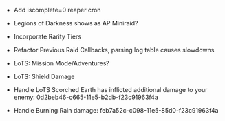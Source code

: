 * Add iscomplete=0 reaper cron

* Legions of Darkness shows as AP Miniraid?

* Incorporate Rarity Tiers

* Refactor Previous Raid Callbacks, parsing log table causes slowdowns

* LoTS: Mission Mode/Adventures?

* LoTS: Shield Damage

* Handle LoTS Scorched Earth has inflicted additional damage to your enemy: 0d2beb46-c665-11e5-b2db-f23c91963f4a

* Handle Burning Rain damage: feb7a52c-c098-11e5-85d0-f23c91963f4a
